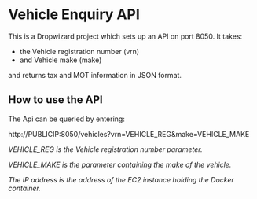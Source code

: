 # Vehicle Enquiry API

This is a Dropwizard project which sets up an API on port 8050. It takes:

- the Vehicle registration number (vrn) 
- and Vehicle make (make) 

and returns tax and MOT information in JSON format.

## How to use the API

The Api can be queried by entering:

http://PUBLICIP:8050/vehicles?vrn=VEHICLE_REG&make=VEHICLE_MAKE

*VEHICLE_REG is the Vehicle registration number parameter.*

*VEHICLE_MAKE is the parameter containing the make of the vehicle.*

*The IP address is the address of the EC2 instance holding the Docker container.*
